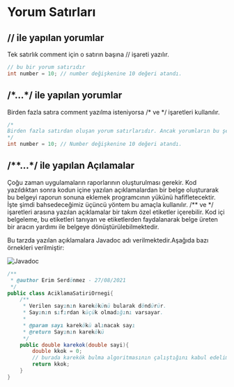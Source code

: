 # Yorum Satırları

## // ile yapılan yorumlar

Tek satırlık comment için o satırın başına // işareti yazılır.

```java
// bu bir yorum satırıdır
int number = 10; // number değişkenine 10 değeri atandı.
```

## /\*...\*/ ile yapılan yorumlar

Birden fazla satıra comment yazılma isteniyorsa /\* ve \*/ işaretleri kullanılır.

```java
/*
Birden fazla satırdan oluşan yorum satırlarıdır. Ancak yorumların bu şekilde ifade edilebilmesi için birden fazla satırdan oluşmaşına gerek yoktur.
*/
int number = 10; // Number değişkenine 10 değeri atandı.
```

## /\*\*...\*/ ile yapılan Açılamalar

Çoğu zaman uygulamaların raporlarının oluşturulması gerekir. Kod yazıldıktan sonra kodun içine yazılan açıklamalardan bir belge oluşturarak bu belgeyi raporun sonuna eklemek programcının yükünü hafifletecektir. İşte şimdi bahsedeceğimiz üçüncü yöntem bu amaçla kullanılır. /** ve */ işaretleri arasına yazılan açıklamalar bir takım özel etiketler içerebilir. Kod içi belgeleme, bu etiketleri tanıyan ve etiketlerden faydalanarak belge üreten bir aracın yardımı ile belgeye dönüştürülebilmektedir.
  
Bu tarzda yazılan açıklamalara Javadoc adı verilmektedir.Aşağıda bazı örnekleri verilmiştir:

![Javadoc](https://raw.githubusercontent.com/SketchQ/Java101Patika/Egitim/Patika%20Java%20101%20Ders%20Notlar%C4%B1/Eklentiler/Javadoc.png)

```java
/**
 * @author Erim Serdönmez - 27/08/2021
 */
public class AciklamaSatiriOrnegi{
    /**
     * Verilen sayının karekökünü bularak döndürür.
     * Sayının sıfırdan küçük olmadığını varsayar.
     * 
     * @param sayı karekökü alınacak sayı
     * @return Sayının karekökü
     */
    public double karekok(double sayi){
        double kkok = 0;
        // burada karekök bulma algoritmasının çalıştığını kabul edelim.
        return kkok;
    }
}
```

